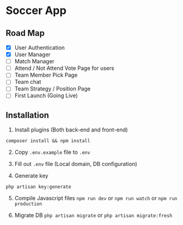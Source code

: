 # Soccer App

## Road Map
- [x] User Authentication
- [x] User Manager
- [ ] Match Manager
- [ ] Attend / Not Attend Vote Page for users
- [ ] Team Member Pick Page
- [ ] Team chat
- [ ] Team Strategy / Position Page
- [ ] First Launch (Going Live)

## Installation
1. Install plugins (Both back-end and front-end)
```
composer install && npm install
```

2. Copy `.env.example` file to `.env`
   
3. Fill out `.env` file (Local domain, DB configuration)
   
4. Generate key
```
php artisan key:generate
```

5. Compile Javascript files
`npm run dev` or
`npm run watch` or
`npm run production`

6. Migrate DB
`php artisan migrate` or
`php artisan migrate:fresh`
